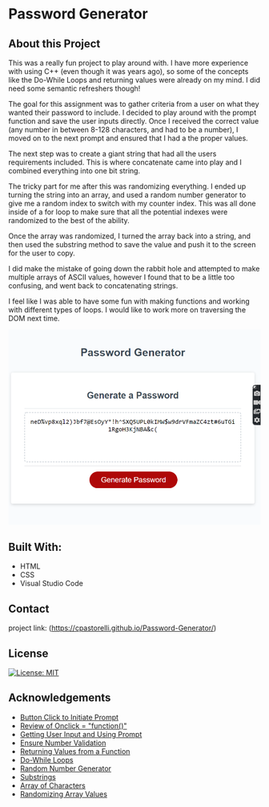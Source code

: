 # Password Generator

## About this Project
This was a really fun project to play around with. I have more experience with using C++ (even though it was years ago), so some of the concepts like the Do-While Loops and returning values were already on my mind. I did need some semantic refreshers though! 

The goal for this assignment was to gather criteria from a user on what they wanted their password to include. I decided to play around with the prompt function and save the user inputs directly. Once I received the correct value (any number in between 8-128 characters, and had to be a number), I moved on to the next prompt and ensured that I had a the proper values.

The next step was to create a giant string that had all the users requirements included. This is where concatenate came into play and I combined everything into one bit string. 

The tricky part for me after this was randomizing everything. I ended up turning the string into an array, and used a random number generator to give me a random index to switch with my counter index. This was all done inside of a for loop to make sure that all the potential indexes were randomized to the best of the ability. 

Once the array was randomized, I turned the array back into a string, and then used the substring method to save the value and push it to the screen for the user to copy. 

I did make the mistake of going down the rabbit hole and attempted to make multiple arrays of ASCII values, however I found that to be a little too confusing, and went back to concatenating strings. 

I feel like I was able to have some fun with making functions and working with different types of loops. I would like to work more on traversing the DOM next time. 

![Password Generator](./assets/Images/password-generator.png)
## Built With:
- HTML
- CSS
- Visual Studio Code

## Contact
project link: (https://cpastorelli.github.io/Password-Generator/)


## License
[![License: MIT](https://img.shields.io/badge/License-MIT-yellow.svg)](https://opensource.org/licenses/MIT)

## Acknowledgements
- [Button Click to Initiate Prompt](https://stackoverflow.com/questions/37287093/starting-a-javascript-prompt-after-a-button-is-clicked)
- [Review of Onclick = "function()"](https://dev.to/code_mystery/random-password-generator-using-javascript-6a)
- [Getting User Input and Using Prompt](https://www.mikedane.com/web-development/javascript/getting-user-input/)
- [Ensure Number Validation](https://www.w3schools.com/js/tryit.asp?filename=tryjs_validation_number)
- [Returning Values from a Function](https://developer.mozilla.org/en-US/docs/Learn/JavaScript/Building_blocks/Return_values)
- [Do-While Loops](https://www.javascripttutorial.net/javascript-do-while/)
- [Random Number Generator](https://www.codegrepper.com/code-examples/javascript/javascript+random+number+between+0+and+9)
- [Substrings](https://www.w3schools.com/jsref/jsref_substring.asp)
- [Array of Characters](https://www.samanthaming.com/tidbits/83-4-ways-to-convert-string-to-character-array/)
- [Randomizing Array Values](https://www.codespeedy.com/shuffle-characters-of-a-string-in-javascript/)